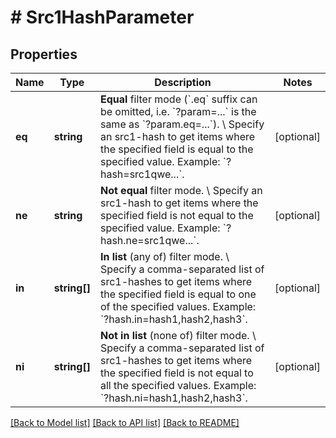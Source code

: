 # # Src1HashParameter

## Properties

Name | Type | Description | Notes
------------ | ------------- | ------------- | -------------
**eq** | **string** | **Equal** filter mode (&#x60;.eq&#x60; suffix can be omitted, i.e. &#x60;?param&#x3D;...&#x60; is the same as &#x60;?param.eq&#x3D;...&#x60;). \\ Specify an src1-hash to get items where the specified field is equal to the specified value.  Example: &#x60;?hash&#x3D;src1qwe...&#x60;. | [optional]
**ne** | **string** | **Not equal** filter mode. \\ Specify an src1-hash to get items where the specified field is not equal to the specified value.  Example: &#x60;?hash.ne&#x3D;src1qwe...&#x60;. | [optional]
**in** | **string[]** | **In list** (any of) filter mode. \\ Specify a comma-separated list of src1-hashes to get items where the specified field is equal to one of the specified values.  Example: &#x60;?hash.in&#x3D;hash1,hash2,hash3&#x60;. | [optional]
**ni** | **string[]** | **Not in list** (none of) filter mode. \\ Specify a comma-separated list of src1-hashes to get items where the specified field is not equal to all the specified values.  Example: &#x60;?hash.ni&#x3D;hash1,hash2,hash3&#x60;. | [optional]

[[Back to Model list]](../../README.md#models) [[Back to API list]](../../README.md#endpoints) [[Back to README]](../../README.md)
